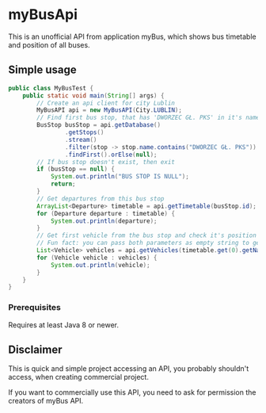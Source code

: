 # myBusApi

This is an unofficial API from application myBus, which shows bus timetable and position of all buses.

## Simple usage

```java
public class MyBusTest {
    public static void main(String[] args) {
        // Create an api client for city Lublin
        MyBusAPI api = new MyBusAPI(City.LUBLIN);
        // Find first bus stop, that has 'DWORZEC GŁ. PKS' in it's name
        BusStop busStop = api.getDatabase()
                .getStops()
                .stream()
                .filter(stop -> stop.name.contains("DWORZEC GŁ. PKS"))
                .findFirst().orElse(null);
        // If bus stop doesn't exist, then exit
        if (busStop == null) {
            System.out.println("BUS STOP IS NULL");
            return;
        }
        // Get departures from this bus stop
        ArrayList<Departure> timetable = api.getTimetable(busStop.id);
        for (Departure departure : timetable) {
            System.out.println(departure);
        }
        // Get first vehicle from the bus stop and check it's position
        // Fun fact: you can pass both parameters as empty string to get all vehicles in the city with one request
        List<Vehicle> vehicles = api.getVehicles(timetable.get(0).getName(), timetable.get(0).getDirectionSymbol());
        for (Vehicle vehicle : vehicles) {
            System.out.println(vehicle);
        }
    }
}
```

### Prerequisites

Requires at least Java 8 or newer.

## Disclaimer

This is quick and simple project accessing an API, you probably shouldn't access, when creating commercial project.

If you want to commercially use this API, you need to ask for permission the creators of myBus API.
